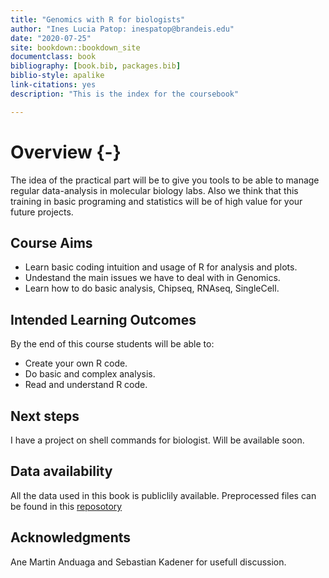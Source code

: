 ```yaml
--- 
title: "Genomics with R for biologists"
author: "Ines Lucia Patop: inespatop@brandeis.edu"
date: "2020-07-25"
site: bookdown::bookdown_site
documentclass: book
bibliography: [book.bib, packages.bib]
biblio-style: apalike
link-citations: yes
description: "This is the index for the coursebook"

---
```





# Overview {-}

The idea of the practical part will be to give you tools to be able to manage regular data-analysis in molecular biology labs. Also we think that this training in basic programing and statistics will be of high value for your future projects.

## Course Aims

* Learn basic coding intuition and usage of R for analysis and plots.
* Undestand the main issues we have to deal with in Genomics.
* Learn how to do basic analysis, Chipseq, RNAseq, SingleCell.

## Intended Learning Outcomes

By the end of this course students will be able to:

* Create your own R code.
* Do basic and complex analysis.
* Read and understand R code.

## Next steps

I have a project on shell commands for biologist. Will be available soon.

## Data availability

All the data used in this book is publiclily available. Preprocessed files can be found in this [reposotory](https://drive.google.com/drive/folders/1OcgvixGUpd3N2sU4ysnq1B-wOmi6uO27?usp=sharing)

## Acknowledgments

Ane Martin Anduaga and Sebastian Kadener for usefull discussion.



